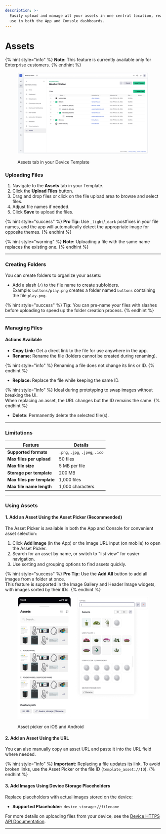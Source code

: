 ```yaml
---
description: >-
  Easily upload and manage all your assets in one central location, ready for
  use in both the App and Console dashboards.
---
```


# Assets

{% hint style="info" %}
**Note:** This feature is currently available only for Enterprise customers.
{% endhint %}

<figure><img src="../../.gitbook/assets/template-assets.png" alt=""><figcaption><p>Assets tab in your Device Template</p></figcaption></figure>

### Uploading Files

1. Navigate to the **Assets** tab in your Template.
2. Click the **Upload Files** button.
3. Drag and drop files or click on the file upload area to browse and select files.
4. Adjust file names if needed.
5. Click **Save** to upload the files.

{% hint style="success" %}
**Pro Tip:** Use `_light`/`_dark` postfixes in your file names, and the app will automatically detect the appropriate image for opposite themes.
{% endhint %}

{% hint style="warning" %}
**Note:** Uploading a file with the same name replaces the existing one.
{% endhint %}

***

### Creating Folders

You can create folders to organize your assets:

* Add a slash (`/`) to the file name to create subfolders.\
  Example: `buttons/play.png` creates a folder named `buttons` containing the file `play.png`.

{% hint style="success" %}
**Tip:** You can pre-name your files with slashes before uploading to speed up the folder creation process.
{% endhint %}

***

### Managing Files

#### Actions Available

* **Copy Link:** Get a direct link to the file for use anywhere in the app.
* **Rename:** Rename the file (folders cannot be created during renaming).

{% hint style="info" %}
Renaming a file does not change its link or ID.
{% endhint %}

* **Replace:** Replace the file while keeping the same ID.

{% hint style="info" %}
Ideal during prototyping to swap images without breaking the UI.\
When replacing an asset, the URL changes but the ID remains the same.
{% endhint %}

* **Delete:** Permanently delete the selected file(s).

***

### Limitations

| Feature                    | Details                         |
| -------------------------- | ------------------------------- |
| **Supported formats**      | `.png`, `.jpg`, `.jpeg`, `.ico` |
| **Max files per upload**   | 50 files                        |
| **Max file size**          | 5 MB per file                   |
| **Storage per template**   | 200 MB                          |
| **Max files per template** | 1,000 files                     |
| **Max file name length**   | 1,000 characters                |

***

### Using Assets

#### 1. Add an Asset Using the Asset Picker (Recommended)

The Asset Picker is available in both the App and Console for convenient asset selection:

1. Click **Add Image** (in the App) or the image URL input (on mobile) to open the Asset Picker.
2. Search for an asset by name, or switch to "list view" for easier navigation.
3. Use sorting and grouping options to find assets quickly.

{% hint style="success" %}
**Pro Tip:** Use the **Add All** button to add all images from a folder at once.\
This feature is supported in the Image Gallery and Header Image widgets, with images sorted by their IDs.
{% endhint %}

<figure><img src="../../.gitbook/assets/asset-picker.png" alt=""><figcaption><p>Asset picker on iOS and Android</p></figcaption></figure>

#### 2. Add an Asset Using the URL

You can also manually copy an asset URL and paste it into the URL field where needed.

{% hint style="info" %}
**Important:** Replacing a file updates its link. To avoid broken links, use the Asset Picker or the file ID (`template_asset://ID`).
{% endhint %}

#### 3. Add Images Using Device Storage Placeholders

Replace placeholders with actual images stored on the device:

* **Supported Placeholder:** `device_storage://filename`

For more details on uploading files from your device, see the [Device HTTPS API Documentation](https://docs.blynk.io/en/blynk.cloud/device-https-api/upload-a-file).

***
